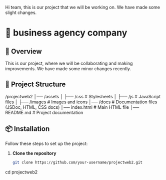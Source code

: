 Hi team, this is our project that we will be working on. We have made some slight changes.
# 📌 business agency company

## 🚀 Overview
This is our project, where we will be collaborating and making improvements. We have made some minor changes recently.

## 📂 Project Structure
/projectweb2
│── /assets
│   ├── /css       # Stylesheets
│   ├── /js        # JavaScript files
│   ├── /images    # Images and icons
│── /docs          # Documentation files (JSDoc, HTML, CSS docs)
│── index.html     # Main HTML file
│── README.md      # Project documentation

## 📦 Installation
Follow these steps to set up the project:

1. **Clone the repository**  
   ```bash
   git clone https://github.com/your-username/projectweb2.git
   
cd projectweb2
